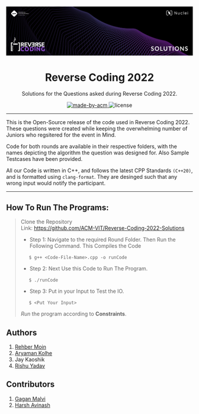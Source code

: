 ![ACM-HEADER](assets/banner.png)

<h1 align="center"> Reverse Coding 2022 </h1>

<p align="center"> 
Solutions for the Questions asked during Reverse Coding 2022.
</p>

<p align="center">
  <a href="https://acmvit.in/" target="_blank">
    <img alt="made-by-acm" src="https://img.shields.io/badge/MADE%20BY-ACM%20VIT-blue?style=for-the-badge" />
  </a>
    <img alt="license" src="https://img.shields.io/badge/License-MIT-green.svg?style=for-the-badge" />
</p>

---

This is the Open-Source release of the code used in Reverse Coding 2022. These questions were 
created while keeping the overwhelming number of Juniors who regsitered for the event in Mind.

Code for both rounds are available in their respective folders, with the names depicting the algorithm the question was designed for. Also Sample Testcases have been provided.

All our Code is written in C++, and follows the latest CPP Standards `(C++20)`, and is formatted using `clang-format`. They are desinged such that any wrong input would notify the participant.

---

## How To Run The Programs:

> Clone the Repository <br/>
> Link: https://github.com/ACM-VIT/Reverse-Coding-2022-Solutions
>
> -   Step 1: Navigate to the required Round Folder. Then Run the Following Command. This Compiles the Code
>
> ```shell
>    $ g++ <Code-File-Name>.cpp -o runCode
> ```
>
> -   Step 2: Next Use this Code to Run The Program.
>
> ```shell
>    $ ./runCode
> ```
>
> -   Step 3: Put in your Input to Test the IO.
>
> ```shell
>    $ <Put Your Input>
> ```
>
> _Run_ the program according to **Constraints**.

<h2 align="left" > Authors </h2>

1. [Rehber Moin](https://github.com/docflex)
2. [Aryaman Kolhe](https://github.com/Chasmiccoder)
3. Jay Kaoshik
4. [Rishu Yadav](https://github.com/rishuyadav)

<h2 align="left" > Contributors </h2>

1. [Gagan Malvi](https://github.com/gaganmalvi)  
2. [Harsh Avinash](https://github.com/Harsh-Avinash)
